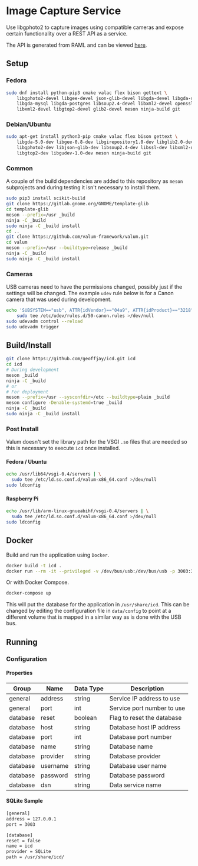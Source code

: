 # Image Capture Service

Use libgphoto2 to capture images using compatible cameras and expose certain
functionality over a REST API as a service.

The API is generated from RAML and can be viewed [here](doc/api/API.md).

## Setup

### Fedora

```bash
sudo dnf install python-pip3 cmake valac flex bison gettext \
    libgphoto2-devel libgee-devel json-glib-devel libgda-devel libgda-sqlite \
    libgda-mysql libgda-postgres libsoup2.4-devel libxml2-devel openssl-devel \
    libxml2-devel libgtop2-devel glib2-devel meson ninja-build git
```

### Debian/Ubuntu

```bash
sudo apt-get install python3-pip cmake valac flex bison gettext \
    libgda-5.0-dev libgee-0.8-dev libgirepository1.0-dev libglib2.0-dev \
    libgphoto2-dev libjson-glib-dev libsoup2.4-dev libssl-dev libxml2-utils \
    libgtop2-dev libgudev-1.0-dev meson ninja-build git
```

### Common

A couple of the build dependencies are added to this repository as `meson`
subprojects and during testing it isn't necessary to install them.

```bash
sudo pip3 install scikit-build
git clone https://gitlab.gnome.org/GNOME/template-glib
cd template-glib
meson --prefix=/usr _build
ninja -C _build
sudo ninja -C _build install
cd ..
git clone https://github.com/valum-framework/valum.git
cd valum
meson --prefix=/usr --buildtype=release _build
ninja -C _build
sudo ninja -C _build install
```

### Cameras

USB cameras need to have the permissions changed, possibly just if the settings
will be changed. The example `udev` rule below is for a Canon camera that was
used during development.

```bash
echo 'SUBSYSTEM=="usb", ATTR{idVendor}=="04a9", ATTR{idProduct}=="3218", MODE="0666"' | \
    sudo tee /etc/udev/rules.d/50-canon.rules >/dev/null
sudo udevadm control --reload
sudo udevadm trigger
```

## Build/Install

```bash
git clone https://github.com/geoffjay/icd.git icd
cd icd
# During development
meson _build
ninja -C _build
# or
# For deployment
meson --prefix=/usr --sysconfdir=/etc --buildtype=plain _build
meson configure -Denable-systemd=true _build
ninja -C _build
sudo ninja -C _build install
```

### Post Install

Valum doesn't set the library path for the VSGI `.so` files that are needed so
this is necessary to execute `icd` once installed.

#### Fedora / Ubuntu

```bash
echo /usr/lib64/vsgi-0.4/servers | \
  sudo tee /etc/ld.so.conf.d/valum-x86_64.conf >/dev/null
sudo ldconfig
```

#### Raspberry Pi

```bash
echo /usr/lib/arm-linux-gnueabihf/vsgi-0.4/servers | \
  sudo tee /etc/ld.so.conf.d/valum-x86_64.conf >/dev/null
sudo ldconfig
```

## Docker

Build and run the application using `Docker`.

```bash
docker build -t icd .
docker run --rm -it --privileged -v /dev/bus/usb:/dev/bus/usb -p 3003:3003 icd
```

Or with Docker Compose.

```bash
docker-compose up
```

This will put the database for the application in `/usr/share/icd`. This can be
changed by editing the configuration file in `data/config` to point at a
different volume that is mapped in a similar way as is done with the USB bus.

## Running

### Configuration

#### Properties

| Group    | Name        | Data Type    | Description                |
| -------- | ----------- | ------------ | -------------------------- |
| general  | address     | string       | Service IP address to use  |
| general  | port        | int          | Service port number to use |
| database | reset       | boolean      | Flag to reset the database |
| database | host        | string       | Database host IP address   |
| database | port        | int          | Database port number       |
| database | name        | string       | Database name              |
| database | provider    | string       | Database provider          |
| database | username    | string       | Database user name         |
| database | password    | string       | Database password          |
| database | dsn         | string       | Data service name          |

#### SQLite Sample

```bash
[general]
address = 127.0.0.1
port = 3003

[database]
reset = false
name = icd
provider = SQLite
path = /usr/share/icd/
